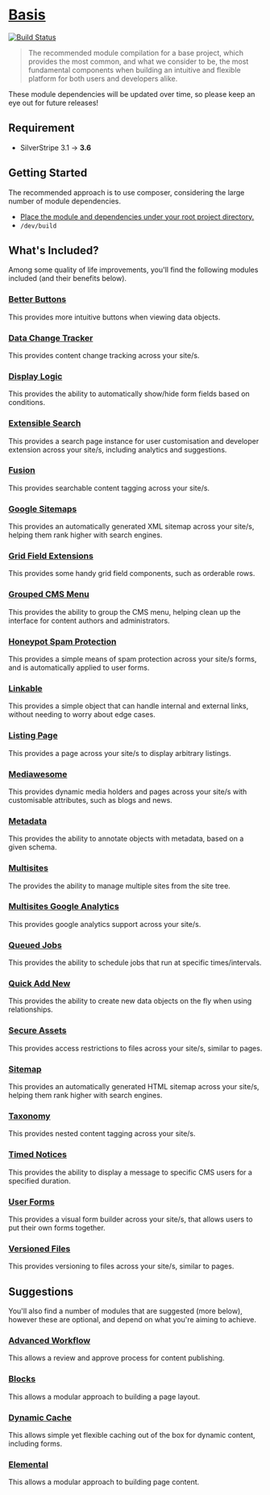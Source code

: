 # [Basis](https://packagist.org/packages/silverstripe-australia/ba-sis)

[![Build Status](https://travis-ci.org/silverstripe-australia/silverstripe-ba-sis.svg?branch=master)](https://travis-ci.org/silverstripe-australia/silverstripe-ba-sis)

> The recommended module compilation for a base project, which provides the most common, and what we consider to be, the most fundamental components when building an intuitive and flexible platform for both users and developers alike.

These module dependencies will be updated over time, so please keep an eye out for future releases!

## Requirement

* SilverStripe 3.1 → **3.6**

## Getting Started

The recommended approach is to use composer, considering the large number of module dependencies.

* [Place the module and dependencies under your root project directory.](https://packagist.org/packages/silverstripe-australia/ba-sis)
* `/dev/build`

## What's Included?

Among some quality of life improvements, you'll find the following modules included (and their benefits below).

### [Better Buttons](https://github.com/unclecheese/silverstripe-gridfield-betterbuttons/)

This provides more intuitive buttons when viewing data objects.

### [Data Change Tracker](https://github.com/silverstripe-australia/silverstripe-datachange-tracker/)

This provides content change tracking across your site/s.

### [Display Logic](https://github.com/unclecheese/silverstripe-display-logic/)

This provides the ability to automatically show/hide form fields based on conditions.

### [Extensible Search](https://github.com/nglasl/silverstripe-extensible-search/)

This provides a search page instance for user customisation and developer extension across your site/s, including analytics and suggestions.

### [Fusion](https://github.com/nglasl/silverstripe-fusion/)

This provides searchable content tagging across your site/s.

### [Google Sitemaps](https://github.com/wilr/silverstripe-googlesitemaps/)

This provides an automatically generated XML sitemap across your site/s, helping them rank higher with search engines.

### [Grid Field Extensions](https://github.com/silverstripe-australia/silverstripe-gridfieldextensions/)

This provides some handy grid field components, such as orderable rows.

### [Grouped CMS Menu](https://github.com/silverstripe-australia/silverstripe-grouped-cms-menu/)

This provides the ability to group the CMS menu, helping clean up the interface for content authors and administrators.

### [Honeypot Spam Protection](https://github.com/studiobonito/silverstripe-spamprotection-honeypot/)

This provides a simple means of spam protection across your site/s forms, and is automatically applied to user forms.

### [Linkable](https://github.com/sheadawson/silverstripe-linkable/)

This provides a simple object that can handle internal and external links, without needing to worry about edge cases.

### [Listing Page](https://github.com/nyeholt/silverstripe-listingpage/)

This provides a page across your site/s to display arbitrary listings.

### [Mediawesome](https://github.com/nglasl/silverstripe-mediawesome/)

This provides dynamic media holders and pages across your site/s with customisable attributes, such as blogs and news.

### [Metadata](https://github.com/silverstripe-australia/silverstripe-metadata/)

This provides the ability to annotate objects with metadata, based on a given schema.

### [Multisites](https://github.com/silverstripe-australia/silverstripe-multisites/)

The provides the ability to manage multiple sites from the site tree.

### [Multisites Google Analytics](https://github.com/sheadawson/silverstripe-multisites-googleanalytics/)

This provides google analytics support across your site/s.

### [Queued Jobs](https://github.com/silverstripe-australia/silverstripe-queuedjobs/)

This provides the ability to schedule jobs that run at specific times/intervals.

### [Quick Add New](https://github.com/sheadawson/silverstripe-quickaddnew/)

This provides the ability to create new data objects on the fly when using relationships.

### [Secure Assets](https://github.com/silverstripe/silverstripe-secureassets/)

This provides access restrictions to files across your site/s, similar to pages.

### [Sitemap](https://github.com/silverstripe-australia/silverstripe-sitemap/)

This provides an automatically generated HTML sitemap across your site/s, helping them rank higher with search engines.

### [Taxonomy](https://github.com/silverstripe/silverstripe-taxonomy/)

This provides nested content tagging across your site/s.

### [Timed Notices](https://github.com/sheadawson/silverstripe-timednotices/)

This provides the ability to display a message to specific CMS users for a specified duration.

### [User Forms](https://github.com/silverstripe/silverstripe-userforms/)

This provides a visual form builder across your site/s, that allows users to put their own forms together.

### [Versioned Files](https://github.com/silverstripe-australia/silverstripe-versionedfiles/)

This provides versioning to files across your site/s, similar to pages.

## Suggestions

You'll also find a number of modules that are suggested (more below), however these are optional, and depend on what you're aiming to achieve.

### [Advanced Workflow](https://github.com/silverstripe-australia/silverstripe-advancedworkflow/)

This allows a review and approve process for content publishing.

### [Blocks](https://github.com/sheadawson/silverstripe-blocks/)

This allows a modular approach to building a page layout.

### [Dynamic Cache](https://github.com/tractorcow/silverstripe-dynamiccache/)

This allows simple yet flexible caching out of the box for dynamic content, including forms.

### [Elemental](https://github.com/dnadesign/silverstripe-elemental/)

This allows a modular approach to building page content.